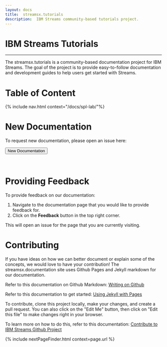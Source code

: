 ```yaml
---
layout: docs
title:  streamsx.tutorials
description:  IBM Streams community-based tutorials project.  
---
```


# IBM Streams Tutorials
---
The streamsx.tutorials is a community-based documentation project for IBM Streams.
The goal of the project is to provide easy-to-follow documentation and development guides to help users get started with Streams.

# Table of Content
<div class="toctest">
{% include nav.html context="/docs/spl-lab/"%}
</div>

# New Documentation

To request new documentation, please open an issue here:

   <form action="https://github.com/IBMStreams/streamsx.documentation/issues/new" target="_blank">
  	  <input type="submit" value="New Documentation">
   </form>
<br>

# Providing Feedback

To provide feedback on our documentation:

1.  Navigate to the documentation page that you would like to provide feedback for.
1.  Click on the **Feedback** button in the top right corner.

This will open an issue for the page that you are currently visiting.  

# Contributing

If you have ideas on how we can better document or explain some of the concepts, we would love to have your contribution!  The streamsx.documentation site uses Github Pages and Jekyll markdown for our documentation.

Refer to this documentation on Github Markdown:  [Writing on Github](https://help.github.com/categories/writing-on-github)

Refer to this documentation to get started:  [Using Jekyll with Pages](https://help.github.com/articles/using-jekyll-with-pages/)  

To contribute, clone this project locally, make your changes, and create a pull request. You can also click on the "Edit Me" button, then click on "Edit this file" to make changes right in your browser.

To learn more on how to do this, refer to this documentation:  [Contribute to IBM Streams Github Project](https://developer.ibm.com/streamsdev/docs/contribute-github-project/)


 {% include nextPageFinder.html context=page.url %}
 